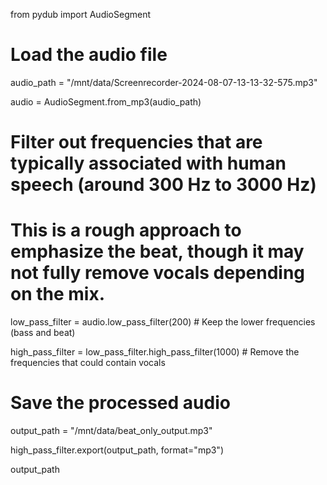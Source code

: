 from pydub import AudioSegment



# Load the audio file

audio_path = "/mnt/data/Screenrecorder-2024-08-07-13-13-32-575.mp3"

audio = AudioSegment.from_mp3(audio_path)



# Filter out frequencies that are typically associated with human speech (around 300 Hz to 3000 Hz)

# This is a rough approach to emphasize the beat, though it may not fully remove vocals depending on the mix.

low_pass_filter = audio.low_pass_filter(200)  # Keep the lower frequencies (bass and beat)

high_pass_filter = low_pass_filter.high_pass_filter(1000)  # Remove the frequencies that could contain vocals



# Save the processed audio

output_path = "/mnt/data/beat_only_output.mp3"

high_pass_filter.export(output_path, format="mp3")



output_path
